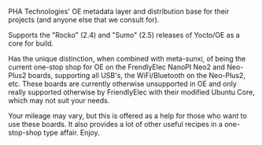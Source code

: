 PHA Technologies' OE metadata layer and distribution base for their projects (and anyone else that we consult for).

Supports the "Rocko" (2.4) and "Sumo" (2.5) releases of Yocto/OE as a core for build.  

Has the unique distinction, when combined with meta-sunxi, of being the current one-stop shop for OE on the FrendlyElec NanoPI Neo2 and Neo-Plus2 boards, supporting all USB's, the WiFi/Bluetooth on the Neo-Plus2, etc.  These boards are currently otherwise unsupported in OE and only really supported otherwise by FriendlyElec with their modified Ubuntu Core, which may not suit your needs.

Your mileage may vary, but this is offered as a help for those who want to use these boards.
It also provides a lot of other useful recipes in a one-stop-shop type affair.  Enjoy.
